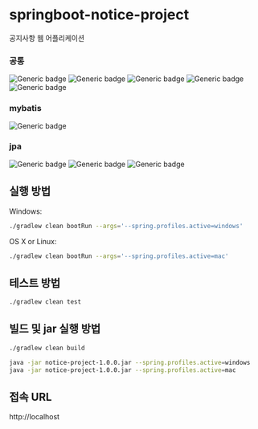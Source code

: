 # springboot-notice-project
공지사항 웹 어플리케이션


### 공통  
![Generic badge](https://img.shields.io/badge/springboot-2.2.6-brightgreen.svg)
![Generic badge](https://img.shields.io/badge/h2-1.4.200-blue.svg)
![Generic badge](https://img.shields.io/badge/jdk-1.8-orange.svg)
![Generic badge](https://img.shields.io/badge/Gradle-6.2.2-yellowgreen.svg)
![Generic badge](https://img.shields.io/badge/eclipse-2020/03-purple.svg)

### mybatis  
![Generic badge](https://img.shields.io/badge/mybatis-3.5.4-green.svg)

### jpa  
![Generic badge](https://img.shields.io/badge/spring--data--jpa-2.2.6-blueviolet.svg)
![Generic badge](https://img.shields.io/badge/hibernate--core-5.4.12.Final-ff69b4.svg)
![Generic badge](https://img.shields.io/badge/querydsl-4.2.2-bbd.svg)
## 실행 방법

Windows:

```sh
./gradlew clean bootRun --args='--spring.profiles.active=windows'
```

OS X or Linux:

```sh
./gradlew clean bootRun --args='--spring.profiles.active=mac'
```

## 테스트 방법

```sh
./gradlew clean test
```

## 빌드 및 jar 실행 방법

```sh
./gradlew clean build

java -jar notice-project-1.0.0.jar --spring.profiles.active=windows
java -jar notice-project-1.0.0.jar --spring.profiles.active=mac
```

## 접속 URL
http://localhost
